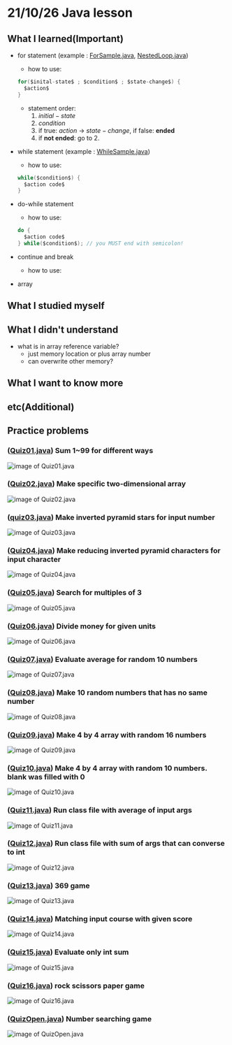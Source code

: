 # 21/10/26 Java lesson

## What I learned(Important)

* for statement (example : [ForSample.java](ForSample.java), [NestedLoop.java](NestedLoop.java))
    * how to use:

  ```java
  for($inital-state$ ; $condition$ ; $state-change$) {
    $action$
  }
  ```

    * statement order:
        1. $initial-state$
        2. $condition$
        3. if true: $action$ -> $state-change$, if false: **ended**
        4. if **not ended**: go to 2.

* while statement (example : [WhileSample.java](WhileSample.java))
    * how to use:

  ```java
  while($condition$) {
    $action code$
  }
  ```

* do-while statement
    * how to use:

  ```java
  do {
    $action code$
  } while($condition$); // you MUST end with semicolon!
  ```

* continue and break
    * how to use:

* array

## What I studied myself

## What I didn't understand

* what is in array reference variable?
    * just memory location or plus array number
    * can overwrite other memory?

## What I want to know more

## etc(Additional)

## Practice problems
 
### ([Quiz01.java](Quiz01.java)) Sum 1~99 for different ways

![image of Quiz01.java](./img/quiz01.PNG)

### ([Quiz02.java](Quiz02.java)) Make specific two-dimensional array

![image of Quiz02.java](./img/quiz02.PNG)

### ([quiz03.java](quiz03.java)) Make inverted pyramid stars for input number

![image of Quiz03.java](./img/quiz03.PNG)

### ([Quiz04.java](Quiz04.java)) Make reducing inverted pyramid characters for input character

![image of Quiz04.java](./img/quiz04.PNG)

### ([Quiz05.java](Quiz05.java)) Search for multiples of 3

![image of Quiz05.java](./img/quiz05.PNG)

### ([Quiz06.java](Quiz06.java)) Divide money for given units

![image of Quiz06.java](./img/quiz06.PNG)

### ([Quiz07.java](Quiz07.java)) Evaluate average for random 10 numbers

![image of Quiz07.java](./img/quiz07.PNG)

### ([Quiz08.java](Quiz08.java)) Make 10 random numbers that has no same number

![image of Quiz08.java](./img/quiz08.PNG)

### ([Quiz09.java](Quiz09.java)) Make 4 by 4 array with random 16 numbers

![image of Quiz09.java](./img/quiz09.PNG)

### ([Quiz10.java](Quiz10.java)) Make 4 by 4 array with random 10 numbers. blank was filled with 0

![image of Quiz10.java](./img/quiz10.PNG)

### ([Quiz11.java](Quiz11.java)) Run class file with average of input args

![image of Quiz11.java](./img/quiz11.PNG)

### ([Quiz12.java](Quiz12.java)) Run class file with sum of args that can converse to int

![image of Quiz12.java](./img/quiz12.PNG)

### ([Quiz13.java](Quiz13.java)) 369 game

![image of Quiz13.java](./img/quiz13.PNG)

### ([Quiz14.java](Quiz14.java)) Matching input course with given score

![image of Quiz14.java](./img/quiz14.PNG)

### ([Quiz15.java](Quiz15.java)) Evaluate only int sum

![image of Quiz15.java](./img/quiz15.PNG)

### ([Quiz16.java](Quiz16.java)) rock scissors paper game

![image of Quiz16.java](./img/quiz16.PNG)

### ([QuizOpen.java](QuizOpen.java)) Number searching game

![image of QuizOpen.java](./img/quizopen.PNG)

